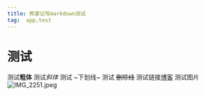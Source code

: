 ```yaml
---
title: 熊掌记写markdown测试
tag:  app,test
---
```

# 测试
测试**粗体**
测试*斜体*
测试 ~下划线~
测试 ~~删除线~~
测试链接[博客](https://blog.fff.fan)
测试图片![IMG_2251.jpeg<MARKDOWN>](https://vip1.loli.io/2022/04/12/8jVI26CbtwuHiND.jpg)
